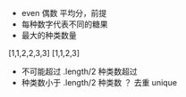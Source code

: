 - even  偶数  平均分，前提
- 每种数字代表不同的糖果
- 最大的种类数量

[1,1,2,2,3,3]
[1,1,2,3]

- 不可能超过  .length/2
  种类数超过
- 种类数小于 .length/2
  种类数  ？ 去重 unique